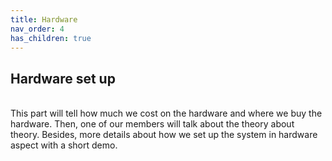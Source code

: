 ```yaml
---
title: Hardware
nav_order: 4
has_children: true
---
```


## Hardware set up
<br>
    This part will tell how much we cost on the hardware and where we buy the hardware. Then, one of our members will talk about the theory about theory. Besides, more details about how we set up the system in hardware aspect with a short demo.
<br />
<br />
